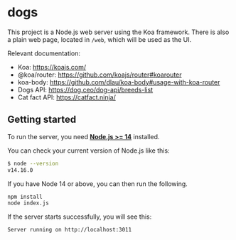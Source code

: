 # dogs

This project is a Node.js web server using the Koa framework. There is also a
plain web page, located in `/web`, which will be used as the UI.

Relevant documentation:

- Koa: https://koajs.com/
- @koa/router: https://github.com/koajs/router#koarouter
- koa-body: https://github.com/dlau/koa-body#usage-with-koa-router
- Dogs API: https://dog.ceo/dog-api/breeds-list
- Cat fact API: https://catfact.ninja/

## Getting started

To run the server, you need [**Node.js >= 14**](https://nodejs.org/) installed.

You can check your current version of Node.js like this:

```sh
$ node --version
v14.16.0
```

If you have Node 14 or above, you can then run the following.

```sh
npm install
node index.js
```

If the server starts successfully, you will see this:

```sh
Server running on http://localhost:3011
```
